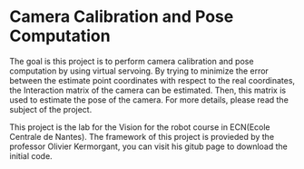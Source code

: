 # Camera Calibration and Pose Computation
The goal is this project is to perform camera calibration and pose computation by using virtual servoing. 
By trying to minimize the error between the estimate point coordinates with respect to the real coordinates, the Interaction matrix of the camera can be estimated. Then, this matrix is used to estimate the pose of the camera. For more details, please read the subject of the project.

This project is the lab for the Vision for the robot course in ECN(Ecole Centrale de Nantes). The framework of this project is provieded by the professor Olivier Kermorgant, you can visit his gitub page to download the initial code.


